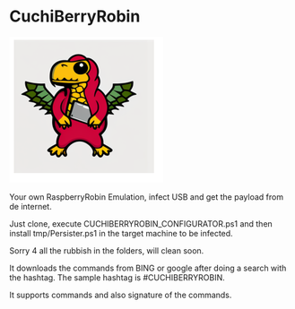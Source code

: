 # CuchiBerryRobin

![Screenshot](2023-03-10_17-18.png)

Your own RaspberryRobin Emulation, infect USB and get the payload from de internet.

Just clone, execute CUCHIBERRYROBIN_CONFIGURATOR.ps1 and then install tmp/Persister.ps1 in the target machine to be infected.

Sorry 4 all the rubbish in the folders, will clean soon.


It downloads the commands from BING or google after doing a search with the hashtag. The sample hashtag is #CUCHIBERRYROBIN. 

It supports commands and also signature of the commands.
